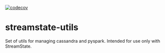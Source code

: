 [![codecov](https://codecov.io/gh/StreamState/streamstate-utils/branch/master/graph/badge.svg?token=IwdDtmI5kN)](https://codecov.io/gh/StreamState/streamstate-utils)

# streamstate-utils

Set of utils for managing cassandra and pyspark.  Intended for use only with StreamState.